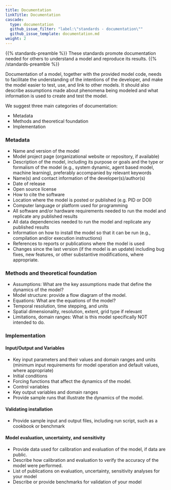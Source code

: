 ```yaml
---
title: Documentation
linkTitle: Documentation
cascade:
  type: documentation
  github_issue_filter: "label:\"standards - documentation\""
  github_issue_template: documentation.md
weight: 2
---
```


{{% standards-preamble %}}
These standards promote documentation needed for others to understand a model and reproduce its results.
{{% /standards-preamble %}}

Documentation of a model, together with the provided model code, needs to facilitate the understanding of the intentions of the developer, and make the model easier to test, use, and link to other models. It should also describe assumptions made about phenomena being modeled and what information is used to create and test the model.

We suggest three main categories of documentation:
- Metadata
- Methods and theoretical foundation
- Implementation

### Metadata

- Name and version of the model
- Model project page (organizational website or repository, if available)
- Description of the model, including its purpose or goals and the type or formalism of the model  (e.g., system dynamic, agent based model, machine learning), preferably accompanied by relevant keywords
- Name(s) and contact information of the developer(s)/author(s)
- Date of release
- Open source license
- How to cite the software
- Location where the model is posted or published (e.g. PID or DOI)
- Computer language or platform used for programming
- All software and/or hardware requirements needed to run the model and replicate any published results
- All data dependencies needed to run the model and replicate any published results
- Information on how to install the model so that it can be run (e.g., compilation and/or execution instructions)
- References to reports or publications where the model is used
- Changes since the last version (if the model is an update) including bug fixes, new features, or other substantive modifications, where appropriate.


### Methods and theoretical foundation

- Assumptions: What are the key assumptions made that define the dynamics of the model?
- Model structure: provide a flow diagram of the model.
- Equations: What are the equations of the model?
- Temporal resolution, time stepping, and units 
- Spatial dimensionality, resolution, extent, grid type if relevant
- Limitations, domain ranges: What is this model specifically NOT intended to do.

### Implementation 

#### Input/Output and Variables 

- Key input parameters and their values and domain ranges and units (minimum input requirements for model operation and default values, where appropriate) 
- Initial conditions  
- Forcing functions that affect the dynamics of the model.  
- Control variables  
- Key output variables and domain ranges
- Provide sample runs that illustrate the dynamics of the model.

#### Validating installation

- Provide sample input and output files, including run script, such as a cookbook or benchmark

#### Model evaluation, uncertainty, and sensitivity

- Provide data used for calibration and evaluation of the model, if data are public. 
- Describe how calibration and evaluation to verify the accuracy of the model were performed. 
- List of publications on evaluation, uncertainty, sensitivity analyses for your model
- Describe or provide benchmarks for validation of your model





